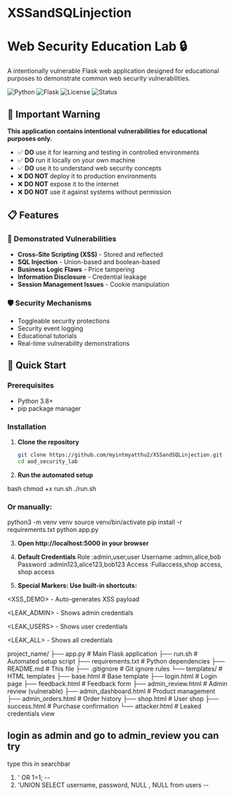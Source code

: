 # XSSandSQLinjection
# Web Security Education Lab 🔒

A intentionally vulnerable Flask web application designed for educational purposes to demonstrate common web security vulnerabilities.

![Python](https://img.shields.io/badge/Python-3.8%2B-blue)
![Flask](https://img.shields.io/badge/Flask-2.3.3-green)
![License](https://img.shields.io/badge/License-MIT-yellow)
![Status](https://img.shields.io/badge/Status-Active-brightgreen)

## 🚨 Important Warning

**This application contains intentional vulnerabilities for educational purposes only.**

- ✅ **DO** use it for learning and testing in controlled environments
- ✅ **DO** run it locally on your own machine
- ✅ **DO** use it to understand web security concepts
- ❌ **DO NOT** deploy it to production environments
- ❌ **DO NOT** expose it to the internet
- ❌ **DO NOT** use it against systems without permission

## 📋 Features

### 🎯 Demonstrated Vulnerabilities
- **Cross-Site Scripting (XSS)** - Stored and reflected
- **SQL Injection** - Union-based and boolean-based
- **Business Logic Flaws** - Price tampering
- **Information Disclosure** - Credential leakage
- **Session Management Issues** - Cookie manipulation

### 🛡️ Security Mechanisms
- Toggleable security protections
- Security event logging
- Educational tutorials
- Real-time vulnerability demonstrations

## 🚀 Quick Start

### Prerequisites
- Python 3.8+
- pip package manager

### Installation

1. **Clone the repository**
   ```bash
   git clone https://github.com/myintmyatthu2/XSSandSQLinjection.git
   cd aod_security_lab

2. **Run the automated setup**

bash
chmod +x run.sh
./run.sh

### Or manually:

python3 -m venv venv
source venv/bin/activate
pip install -r requirements.txt
python app.py

3. **Open http://localhost:5000 in your browser**
4. **Default Credentials**
   Role      :admin,user,user
   Username  :admin,alice,bob
   Password  :admin123,alice123,bob123
   Access    :Fullaccess,shop access, shop access

5. **Special Markers: Use built-in shortcuts:**

<XSS_DEMO> - Auto-generates XSS payload

<LEAK_ADMIN> - Shows admin credentials

<LEAK_USERS> - Shows user credentials

<LEAK_ALL> - Shows all credentials

project_name/
├── app.py # Main Flask application
├── run.sh # Automated setup script
├── requirements.txt # Python dependencies
├── README.md # This file
├── .gitignore # Git ignore rules
└── templates/ # HTML templates
├── base.html # Base template
├── login.html # Login page
├── feedback.html # Feedback form
├── admin_review.html # Admin review (vulnerable)
├── admin_dashboard.html # Product management
├── admin_orders.html # Order history
├── shop.html # User shop
├── success.html # Purchase confirmation
└── attacker.html # Leaked credentials view
    
## login as admin and go to admin_review you can try
type this in searchbar 
1.  ' OR 1=1; --
2.  'UNION SELECT username, password, NULL , NULL from users --
